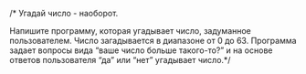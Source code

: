 /*
Угадай число - наоборот.

Напишите программу, которая угадывает число, задуманное пользователем. Число загадывается в диапазоне от 0 до 63. 
Программа задает вопросы вида “ваше число больше такого-то?” и на основе ответов пользователя “да” или “нет” угадывает число.*/